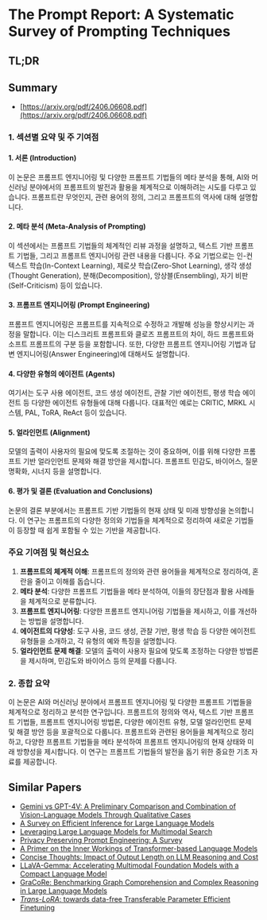 # The Prompt Report: A Systematic Survey of Prompting Techniques
## TL;DR
## Summary
- [https://arxiv.org/pdf/2406.06608.pdf](https://arxiv.org/pdf/2406.06608.pdf)

### 1. 섹션별 요약 및 주 기여점

#### 1. 서론 (Introduction)
이 논문은 프롬프트 엔지니어링 및 다양한 프롬프트 기법들의 메타 분석을 통해, AI와 머신러닝 분야에서의 프롬프트의 발전과 활용을 체계적으로 이해하려는 시도를 다루고 있습니다. 프롬프트란 무엇인지, 관련 용어의 정의, 그리고 프롬프트의 역사에 대해 설명합니다.

#### 2. 메타 분석 (Meta-Analysis of Prompting)
이 섹션에서는 프롬프트 기법들의 체계적인 리뷰 과정을 설명하고, 텍스트 기반 프롬프트 기법들, 그리고 프롬프트 엔지니어링 관련 내용을 다룹니다. 주요 기법으로는 인-컨텍스트 학습(In-Context Learning), 제로샷 학습(Zero-Shot Learning), 생각 생성(Thought Generation), 분해(Decomposition), 앙상블(Ensembling), 자기 비판(Self-Criticism) 등이 있습니다. 

#### 3. 프롬프트 엔지니어링 (Prompt Engineering)
프롬프트 엔지니어링은 프롬프트를 지속적으로 수정하고 개발해 성능을 향상시키는 과정을 말합니다. 이는 디스크리트 프롬프트와 클로즈 프롬프트의 차이, 하드 프롬프트와 소프트 프롬프트의 구분 등을 포함합니다. 또한, 다양한 프롬프트 엔지니어링 기법과 답변 엔지니어링(Answer Engineering)에 대해서도 설명합니다.

#### 4. 다양한 유형의 에이전트 (Agents)
여기서는 도구 사용 에이전트, 코드 생성 에이전트, 관찰 기반 에이전트, 평생 학습 에이전트 등 다양한 에이전트 유형들에 대해 다룹니다. 대표적인 예로는 CRITIC, MRKL 시스템, PAL, ToRA, ReAct 등이 있습니다.

#### 5. 얼라인먼트 (Alignment)
모델의 출력이 사용자의 필요에 맞도록 조절하는 것이 중요하며, 이를 위해 다양한 프롬프트 기반 얼라인먼트 문제와 해결 방안을 제시합니다. 프롬프트 민감도, 바이어스, 질문 명확화, 시너지 등을 설명합니다.

#### 6. 평가 및 결론 (Evaluation and Conclusions)
논문의 결론 부분에서는 프롬프트 기반 기법들의 현재 상태 및 미래 방향성을 논의합니다. 이 연구는 프롬프트의 다양한 정의와 기법들을 체계적으로 정리하여 새로운 기법들이 등장할 때 쉽게 포함될 수 있는 기반을 제공합니다.

### 주요 기여점 및 혁신요소
1. **프롬프트의 체계적 이해**: 프롬프트의 정의와 관련 용어들을 체계적으로 정리하여, 혼란을 줄이고 이해를 돕습니다.
2. **메타 분석**: 다양한 프롬프트 기법들을 메타 분석하여, 이들의 장단점과 활용 사례들을 체계적으로 분류합니다.
3. **프롬프트 엔지니어링**: 다양한 프롬프트 엔지니어링 기법들을 제시하고, 이를 개선하는 방법을 설명합니다.
4. **에이전트의 다양성**: 도구 사용, 코드 생성, 관찰 기반, 평생 학습 등 다양한 에이전트 유형들을 소개하고, 각 유형의 예와 특징을 설명합니다.
5. **얼라인먼트 문제 해결**: 모델의 출력이 사용자 필요에 맞도록 조정하는 다양한 방법론을 제시하며, 민감도와 바이어스 등의 문제를 다룹니다.

### 2. 종합 요약
이 논문은 AI와 머신러닝 분야에서 프롬프트 엔지니어링 및 다양한 프롬프트 기법들을 체계적으로 정리하고 분석한 연구입니다. 프롬프트의 정의와 역사, 텍스트 기반 프롬프트 기법들, 프롬프트 엔지니어링 방법론, 다양한 에이전트 유형, 모델 얼라인먼트 문제 및 해결 방안 등을 포괄적으로 다룹니다. 프롬프트와 관련된 용어들을 체계적으로 정리하고, 다양한 프롬프트 기법들을 메타 분석하여 프롬프트 엔지니어링의 현재 상태와 미래 방향성을 제시합니다. 이 연구는 프롬프트 기법들의 발전을 돕기 위한 중요한 기초 자료를 제공합니다.

## Similar Papers
- [Gemini vs GPT-4V: A Preliminary Comparison and Combination of Vision-Language Models Through Qualitative Cases](2312.15011.md)
- [A Survey on Efficient Inference for Large Language Models](2404.14294.md)
- [Leveraging Large Language Models for Multimodal Search](2404.15790.md)
- [Privacy Preserving Prompt Engineering: A Survey](2404.06001.md)
- [A Primer on the Inner Workings of Transformer-based Language Models](2405.00208.md)
- [Concise Thoughts: Impact of Output Length on LLM Reasoning and Cost](2407.19825.md)
- [LLaVA-Gemma: Accelerating Multimodal Foundation Models with a Compact Language Model](2404.01331.md)
- [GraCoRe: Benchmarking Graph Comprehension and Complex Reasoning in Large Language Models](2407.02936.md)
- [$\textit{Trans-LoRA}$: towards data-free Transferable Parameter Efficient Finetuning](2405.17258.md)
